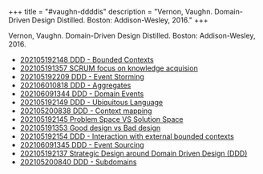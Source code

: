 +++
title = "#vaughn-ddddis"
description = "Vernon, Vaughn. Domain-Driven Design Distilled. Boston: Addison-Wesley, 2016."
+++

Vernon, Vaughn. Domain-Driven Design Distilled. Boston: Addison-Wesley, 2016.

- [202105192148 DDD - Bounded Contexts](/blips/202105192148-ddd---bounded-contexts)
- [202105191357 SCRUM focus on knowledge acquision](/blips/202105191357-scrum-focus-on-knowledge-acquision)
- [202105192209 DDD - Event Storming](/blips/202105192209-ddd---event-storming)
- [202106010818 DDD - Aggregates](/blips/202106010818-ddd---aggregates)
- [202106091344 DDD - Domain Events](/blips/202106091344-ddd---domain-events)
- [202105192149 DDD - Ubiquitous Language](/blips/202105192149-ddd---ubiquitous-language)
- [202105200838 DDD - Context mapping](/blips/202105200838-ddd---context-mapping)
- [202105192145 Problem Space VS Solution Space](/blips/202105192145-problem-space-vs-solution-space)
- [202105191353 Good design vs Bad design](/blips/202105191353-good-design-vs-bad-design)
- [202105192154 DDD - Interaction with external bounded contexts](/blips/202105192154-ddd---interaction-with-external-bounded-contexts)
- [202106091345 DDD - Event Sourcing](/blips/202106091345-ddd---event-sourcing)
- [202105192137 Strategic Design around Domain Driven Design (DDD)](/blips/202105192137-strategic-design-around-domain-driven-design--ddd-)
- [202105200840 DDD - Subdomains](/blips/202105200840-ddd---subdomains)
